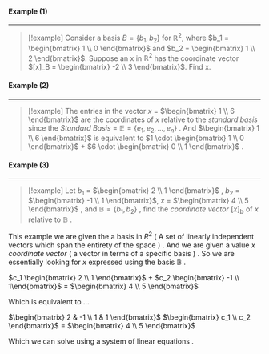 #### Example (1) 
___
> [!example] 
> Consider a basis $B = \{b_1, b_2\}$ for $\mathbb{R}^2$, where $b_1 = \begin{bmatrix} 1 \\ 0 \end{bmatrix}$ and $b_2 = \begin{bmatrix} 1 \\ 2 \end{bmatrix}$. Suppose an x in $\mathbb{R}^2$ has the coordinate vector $[x]_B = \begin{bmatrix} -2 \\ 3 \end{bmatrix}$. Find x. 

#### Example (2) 
___
> [!example] 
> The entries in the vector $x$ = $\begin{bmatrix} 1 \\ 6 \end{bmatrix}$ are the coordinates of $x$ relative to the *standard basis* since the *Standard Basis* = $\mathbb{E} = \{ e_1 , e_2 , ... , e_n\}$  . And $\begin{bmatrix} 1 \\ 6 \end{bmatrix}$  is equivalent to $1 \cdot \begin{bmatrix} 1 \\ 0 \end{bmatrix}$ + $6 \cdot \begin{bmatrix} 0 \\ 1 \end{bmatrix}$ . 

#### Example (3) 
___
> [!example] 
> Let $b_1$ = $\begin{bmatrix} 2 \\ 1 \end{bmatrix}$ , $b_2$ = $\begin{bmatrix} -1 \\ 1 \end{bmatrix}$, $x$ = $\begin{bmatrix} 4 \\ 5 \end{bmatrix}$   , and $\mathbb{B} = \{ b_1 , b_2\}$ , find the *coordinate vector* $[x]_{\mathbb{b}}$ of $x$ relative to $\mathbb{B}$  .  

This example we are given the a basis in $R^2$ ( A set of linearly independent vectors which span the entirety of the space ) . And we are given a value $x$ *coordinate vector* (  a vector in terms of a specific basis ) . So we are essentially looking for $x$ expressed using the basis $\mathbb{B}$ . 

$c_1 \begin{bmatrix} 2 \\ 1 \end{bmatrix}$  + $c_2 \begin{bmatrix} -1 \\ 1\end{bmatrix}$ = $\begin{bmatrix} 4 \\ 5 \end{bmatrix}$   

Which is equivalent to ... 

$\begin{bmatrix} 2 &  -1 \\ 1 & 1 \end{bmatrix}$ $\begin{bmatrix} c_1 \\ c_2 \end{bmatrix}$  = $\begin{bmatrix} 4 \\ 5 \end{bmatrix}$  

Which we can solve using a system of linear equations . 